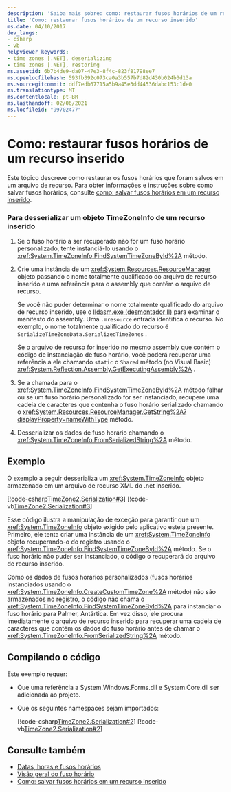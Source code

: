 ```yaml
---
description: 'Saiba mais sobre: como: restaurar fusos horários de um recurso inserido'
title: 'Como: restaurar fusos horários de um recurso inserido'
ms.date: 04/10/2017
dev_langs:
- csharp
- vb
helpviewer_keywords:
- time zones [.NET], deserializing
- time zones [.NET], restoring
ms.assetid: 6b7b4de9-da07-47e3-8f4c-823f81798ee7
ms.openlocfilehash: 593fb392c073ca0a3b557b7d82d430b024b3d13a
ms.sourcegitcommit: ddf7edb67715a5b9a45e3dd44536dabc153c1de0
ms.translationtype: MT
ms.contentlocale: pt-BR
ms.lasthandoff: 02/06/2021
ms.locfileid: "99702477"
---
```

# <a name="how-to-restore-time-zones-from-an-embedded-resource"></a>Como: restaurar fusos horários de um recurso inserido

Este tópico descreve como restaurar os fusos horários que foram salvos em um arquivo de recurso. Para obter informações e instruções sobre como salvar fusos horários, consulte [como: salvar fusos horários em um recurso inserido](save-time-zones-to-an-embedded-resource.md).

### <a name="to-deserialize-a-timezoneinfo-object-from-an-embedded-resource"></a>Para desserializar um objeto TimeZoneInfo de um recurso inserido

1. Se o fuso horário a ser recuperado não for um fuso horário personalizado, tente instanciá-lo usando o <xref:System.TimeZoneInfo.FindSystemTimeZoneById%2A> método.

2. Crie uma instância de um <xref:System.Resources.ResourceManager> objeto passando o nome totalmente qualificado do arquivo de recurso inserido e uma referência para o assembly que contém o arquivo de recurso.

   Se você não puder determinar o nome totalmente qualificado do arquivo de recurso inserido, use o [Ildasm.exe (desmontador Il)](../../framework/tools/ildasm-exe-il-disassembler.md) para examinar o manifesto do assembly. Uma `.mresource` entrada identifica o recurso. No exemplo, o nome totalmente qualificado do recurso é `SerializeTimeZoneData.SerializedTimeZones` .

   Se o arquivo de recurso for inserido no mesmo assembly que contém o código de instanciação de fuso horário, você poderá recuperar uma referência a ele chamando `static` o `Shared` método (no Visual Basic) <xref:System.Reflection.Assembly.GetExecutingAssembly%2A> .

3. Se a chamada para o <xref:System.TimeZoneInfo.FindSystemTimeZoneById%2A> método falhar ou se um fuso horário personalizado for ser instanciado, recupere uma cadeia de caracteres que contenha o fuso horário serializado chamando o <xref:System.Resources.ResourceManager.GetString%2A?displayProperty=nameWithType> método.

4. Desserializar os dados de fuso horário chamando o <xref:System.TimeZoneInfo.FromSerializedString%2A> método.

## <a name="example"></a>Exemplo

O exemplo a seguir desserializa um <xref:System.TimeZoneInfo> objeto armazenado em um arquivo de recurso XML do .net inserido.

[!code-csharp[TimeZone2.Serialization#3](../../../samples/snippets/csharp/VS_Snippets_CLR/TimeZone2.Serialization/cs/SerializeTimeZoneData.cs#3)]
[!code-vb[TimeZone2.Serialization#3](../../../samples/snippets/visualbasic/VS_Snippets_CLR/TimeZone2.Serialization/vb/SerializeTimeZoneData.vb#3)]

Esse código ilustra a manipulação de exceção para garantir que um <xref:System.TimeZoneInfo> objeto exigido pelo aplicativo esteja presente. Primeiro, ele tenta criar uma instância de um <xref:System.TimeZoneInfo> objeto recuperando-o do registro usando o <xref:System.TimeZoneInfo.FindSystemTimeZoneById%2A> método. Se o fuso horário não puder ser instanciado, o código o recuperará do arquivo de recurso inserido.

Como os dados de fusos horários personalizados (fusos horários instanciados usando o <xref:System.TimeZoneInfo.CreateCustomTimeZone%2A> método) não são armazenados no registro, o código não chama o <xref:System.TimeZoneInfo.FindSystemTimeZoneById%2A> para instanciar o fuso horário para Palmer, Antártica. Em vez disso, ele procura imediatamente o arquivo de recurso inserido para recuperar uma cadeia de caracteres que contém os dados do fuso horário antes de chamar o <xref:System.TimeZoneInfo.FromSerializedString%2A> método.

## <a name="compiling-the-code"></a>Compilando o código

Este exemplo requer:

- Que uma referência a System.Windows.Forms.dll e System.Core.dll ser adicionada ao projeto.

- Que os seguintes namespaces sejam importados:

  [!code-csharp[TimeZone2.Serialization#2](../../../samples/snippets/csharp/VS_Snippets_CLR/TimeZone2.Serialization/cs/SerializeTimeZoneData.cs#2)]
  [!code-vb[TimeZone2.Serialization#2](../../../samples/snippets/visualbasic/VS_Snippets_CLR/TimeZone2.Serialization/vb/SerializeTimeZoneData.vb#2)]

## <a name="see-also"></a>Consulte também

- [Datas, horas e fusos horários](index.md)
- [Visão geral do fuso horário](time-zone-overview.md)
- [Como: salvar fusos horários em um recurso inserido](save-time-zones-to-an-embedded-resource.md)
